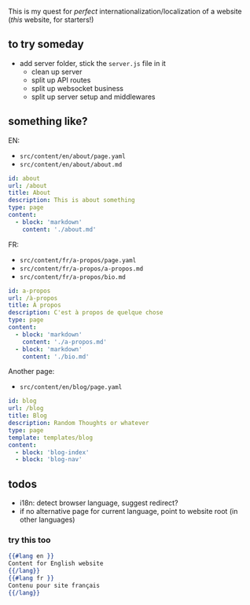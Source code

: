 This is my quest for _perfect_ internationalization/localization of a website (_this_ website, for starters!)

## to try someday

- add server folder, stick the `server.js` file in it
    - clean up server
    - split up API routes
    - split up websocket business
    - split up server setup and middlewares

## something like?

EN:

- `src/content/en/about/page.yaml`
- `src/content/en/about/about.md`

```yaml
id: about
url: /about
title: About
description: This is about something
type: page
content:
  - block: 'markdown'
    content: './about.md'
```

FR:

- `src/content/fr/a-propos/page.yaml`
- `src/content/fr/a-propos/a-propos.md`
- `src/content/fr/a-propos/bio.md`

```yaml
id: a-propos
url: /à-propos
title: À propos
description: C'est à propos de quelque chose
type: page
content:
  - block: 'markdown'
    content: './a-propos.md'
  - block: 'markdown'
    content: './bio.md'
```

Another page:

- `src/content/en/blog/page.yaml`

```yaml
id: blog
url: /blog
title: Blog
description: Random Thoughts or whatever
type: page
template: templates/blog
content:
  - block: 'blog-index'
  - block: 'blog-nav'
```

## todos

- i18n: detect browser language, suggest redirect?
- if no alternative page for current language, point to website root (in other languages)

### try this too

```hbs
{{#lang en }}
Content for English website
{{/lang}}
{{#lang fr }}
Contenu pour site français
{{/lang}}
```